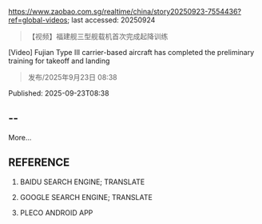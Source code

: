 https://www.zaobao.com.sg/realtime/china/story20250923-7554436?ref=global-videos; last accessed: 20250924

> 【视频】福建舰三型舰载机首次完成起降训练

[Video] Fujian Type III carrier-based aircraft  has completed the preliminary training for takeoff and landing

> 发布/2025年9月23日 08:38

Published: 2025-09-23T08:38

## --

More...

## REFERENCE

1) BAIDU SEARCH ENGINE; TRANSLATE

2) GOOGLE SEARCH ENGINE; TRANSLATE

3) PLECO ANDROID APP